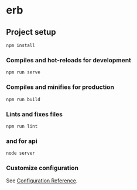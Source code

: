 # erb

## Project setup
```
npm install
```

### Compiles and hot-reloads for development
```
npm run serve
```

### Compiles and minifies for production
```
npm run build
```

### Lints and fixes files
```
npm run lint
```
### and for api
```
node server
```
### Customize configuration
See [Configuration Reference](https://cli.vuejs.org/config/).
